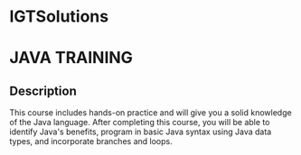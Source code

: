 # IGTSolutions
# JAVA TRAINING

## Description

This course includes hands-on practice and will give you a solid knowledge of the Java language. After completing this course, you will be able to identify Java's benefits, program in basic Java syntax using Java data types, and incorporate branches and loops.

